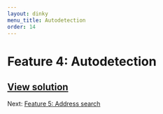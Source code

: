 ```yaml
---
layout: dinky
menu_title: Autodetection
order: 14
---
```


# Feature 4: Autodetection

## [View solution](https://github.com/olim7t/map-tutorial/commit/31e6ac56265deaea0bce6d997054621d18a32ee9)

Next: [Feature 5: Address search](addresses.html)